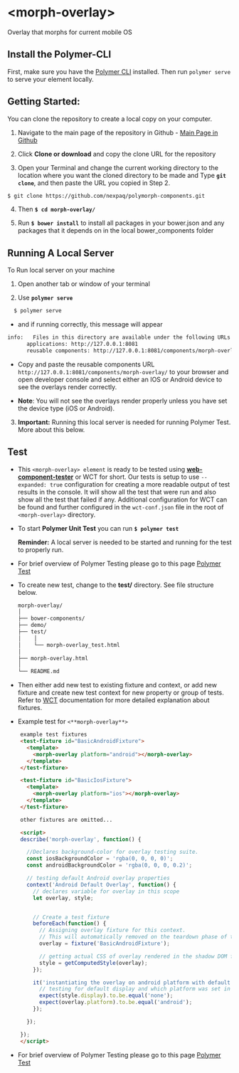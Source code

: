 # \<morph-overlay\>

Overlay that morphs for current mobile OS

## Install the Polymer-CLI

First, make sure you have the [Polymer CLI](https://www.npmjs.com/package/polymer-cli) installed. Then run `polymer serve` to serve your element locally.


## Getting Started:
You can clone the repository to create a local copy on your computer.

  1. Navigate to the main page of the repository in Github - [Main Page in Github][Main Page]

  2. Click **Clone or download** and copy the clone URL for the repository

  3. Open your Terminal and change the current working directory to the location where you want the cloned directory to be made and Type **`git clone`**, and then paste the URL you copied in Step 2.
  ```bash
  $ git clone https://github.com/nexpaq/polymorph-components.git
  ```

  4. Then **`$ cd morph-overlay/`**

  5. Run **`$ bower install`** to install all packages in your bower.json and any packages that it depends on in the local bower_components folder

## Running A Local Server
  To Run local server on your machine

  1. Open another tab  or window of your terminal

  2. Use **`polymer serve`**

  ```bash
    $ polymer serve
  ```

  - and if running correctly, this message will appear

  ```bash
  info:   Files in this directory are available under the following URLs
        applications: http://127.0.0.1:8081
        reusable components: http://127.0.0.1:8081/components/morph-overlay/
  ```

  - Copy and paste the reusable components URL `http://127.0.0.1:8081/components/morph-overlay/` to your browser and open developer console and select either an IOS or Android device to see the overlays render correctly.

  - **Note**: You will not see the overlays render properly unless you have set the device type (iOS or Android).

  3. **Important:** Running this local server is needed for running Polymer Test. More about this below.

## Test
  - This `<morph-overlay> element` is ready to be tested using [**web-component-tester**][WCT] or WCT for short. Our tests is setup to use `--expanded: true` configuration for creating a more readable output of test results in the console. It will show all the test that were run and also show all the test that failed if any. Additional configuration for WCT can be found and further configured in the `wct-conf.json` file in the root of `<morph-overlay>` directory.

  - To start **Polymer Unit Test** you can run **`$ polymer test`**

    **Reminder:** A local server is needed to be started and running for the test to properly run.

  - For brief overview of Polymer Testing please go to this page [Polymer Test][Polymer Test]

  - To create new test, change to the **test/** directory. See file structure below.

    ```bash
    morph-overlay/
    │
    ├── bower-components/
    ├── demo/
    ├── test/
    │    │
    │    └── morph-overlay_test.html
    │
    ├── morph-overlay.html
    │
    └── README.md
    ```
  - Then either add new test to existing fixture and context, or add new fixture and create new test context for new property or group of tests. Refer to [WCT][WCT] documentation for more detailed explanation about fixtures.

  - Example test for `<**morph-overlay**>`

```html
    example test fixtures
    <test-fixture id="BasicAndroidFixture">
      <template>
        <morph-overlay platform="android"></morph-overlay>
      </template>
    </test-fixture>

    <test-fixture id="BasicIosFixture">
      <template>
        <morph-overlay platform="ios"></morph-overlay>
      </template>
    </test-fixture>

    other fixtures are omitted...

    <script>
    describe('morph-overlay', function() {

      //Declares background-color for overlay testing suite.
      const iosBackgroundColor = 'rgba(0, 0, 0, 0)';
      const androidBackgroundColor = 'rgba(0, 0, 0, 0.2)';

      // testing default Android overlay properties
      context('Android Default Overlay', function() {
        // declares variable for overlay in this scope
        let overlay, style;


        // Create a test fixture
        beforeEach(function() {
          // Assigning overlay fixture for this context.
          // This will automatically removed on the teardown phase of this test context!
          overlay = fixture('BasicAndroidFixture');

          // getting actual CSS of overlay rendered in the shadow DOM for testing purposes
          style = getComputedStyle(overlay);
        });

        it('instantiating the overlay on android platform with default properties works', function() {
          // testing for default display and which platform was set in html markup
          expect(style.display).to.be.equal('none');
          expect(overlay.platform).to.be.equal('android');
        });

      });

    });
    </script>
```

  - For brief overview of Polymer Testing please go to this page [Polymer Test][Polymer Test]

[Main Page]: https://github.com/nexpaq/polymorph-components

[WCT]: https://github.com/Polymer/web-component-tester  

[Polymer Test]: https://www.polymer-project.org/2.0/docs/tools/tests
